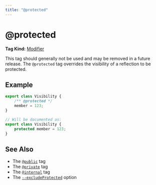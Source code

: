 ```yaml
---
title: "@protected"
---
```


# @protected

**Tag Kind:** [Modifier](../tags.md#modifier-tags)

This tag should generally not be used and may be removed in a future release.
The `@protected` tag overrides the visibility of a reflection to be protected.

## Example

```ts
export class Visibility {
    /** @protected */
    member = 123;
}

// Will be documented as:
export class Visibility {
    protected member = 123;
}
```

## See Also

- The [`@public`](public.md) tag
- The [`@private`](private.md) tag
- The [`@internal`](internal.md) tag
- The [`--excludeProtected`](../options/input.md#excludeprotected) option

